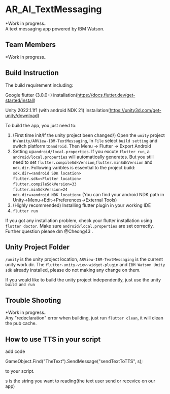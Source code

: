 # AR_AI_TextMessaging

*Work in progress..     
A text messaging app powered by IBM Watson.  

## Team Members

*Work in progress.. 

## Build Instruction

The build requirement including:

Google flutter (3.0.0+)
installation(https://docs.flutter.dev/get-started/install)

Unity 2022.1.1f1 (with android NDK 21) 
installation(https://unity3d.com/get-unity/download)

To build the app, you just need to:

1. (First time init/If the unity project been changed/) Open the `unity` project in`/unity/ARView-IBM-TextMessaging`, In `File` select `build setting` and switch platform to`android`. Then Menu -> Flutter -> Export Android
2. Setting up`android/local.properties`. If you excute `flutter run`, a `android/local.properties` will automatically generates. But you still need to set `flutter.compileSdkVersion`,`flutter.minSdkVersion` and  `ndk.dir`. Following varibles is essential to the project build:    
   `sdk.dir=<android SDK location>`  
   `flutter.sdk=<Flutter location>`  
   `flutter.compileSdkVersion=33`  
   `flutter.minSdkVersion=24`  
   `ndk.dir=<android NDK location>`    (You can find your android NDK path in Unity->Menu->Edit->Preferences->External Tools)
3. (Highly recommended) Installing flutter plugin in your working IDE
4. `flutter run`    

If you got any installation problem, check your flutter installation using `flutter doctor`. Make sure `android/local.properties` are set correctly. Further question please dm @Cheong43 .

## Unity Project Folder

`/unity` is the unity project location, `ARView-IBM-TextMessaging` is the current unity work dir. The `flutter-unity-view-widget-plugin` and `IBM Watson Unity sdk` already installed, please do not making any change on them.

If you would like to build the unity project independently, just use the unity `build and run`

## Trouble Shooting

*Work in progress..    
Any "redeclaration" error when building, just run `flutter clean`, it will clean the pub cache.    

## How to use TTS in your script

add code

GameObject.Find("TheText").SendMessage("sendTextToTTS", s);

to your script.

s is the string you want to reading(the text user send or recevice on our app)
